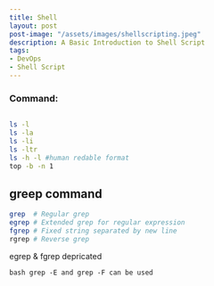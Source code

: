 ```yaml
---
title: Shell
layout: post
post-image: "/assets/images/shellscripting.jpeg"
description: A Basic Introduction to Shell Script
tags:
- DevOps
- Shell Script
---
```


### Command:

```bash

ls -l 
ls -la
ls -li
ls -ltr
ls -h -l #human redable format
top -b -n 1
```
## greep command

```bash
grep  # Regular grep
egrep # Extended grep for regular expression
fgrep # Fixed string separated by new line
rgrep # Reverse grep


```
egrep & fgrep depricated 

```
bash grep -E and grep -F can be used 
```